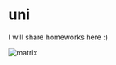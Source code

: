 # uni
I will share homeworks here :)

![matrix](https://user-images.githubusercontent.com/81412933/143330535-ea52ae11-d67e-465d-b34f-3f73bccd7cd7.gif)

